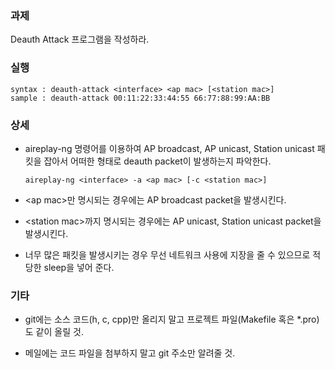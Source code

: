 ### 과제
Deauth Attack 프로그램을 작성하라.

### 실행
```
syntax : deauth-attack <interface> <ap mac> [<station mac>]
sample : deauth-attack 00:11:22:33:44:55 66:77:88:99:AA:BB
```

### 상세
* aireplay-ng 명령어를 이용하여 AP broadcast, AP unicast, Station unicast 패킷을 잡아서 어떠한 형태로 deauth packet이 발생하는지 파악한다.
  ```
  aireplay-ng <interface> -a <ap mac> [-c <station mac>]
  ```

* \<ap mac\>만 명시되는 경우에는 AP broadcast packet을 발생시킨다.

* \<station mac\>까지 명시되는 경우에는 AP unicast, Station unicast packet을 발생시킨다.

* 너무 많은 패킷을 발생시키는 경우 무선 네트워크 사용에 지장을 줄 수 있으므로 적당한 sleep을 넣어 준다.

### 기타
* git에는 소스 코드(h, c, cpp)만 올리지 말고 프로젝트 파일(Makefile 혹은 *.pro)도 같이 올릴 것.

* 메일에는 코드 파일을 첨부하지 말고 git 주소만 알려줄 것.

